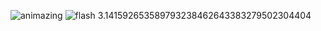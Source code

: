![animazing](https://github.com/p13rnd/p13rnd/blob/master/motio.gif)
![flash](https://github.com/p13rnd/p13rnd/blob/master/colorboxes.gif)
3.141592653589793238462643383279502304404
